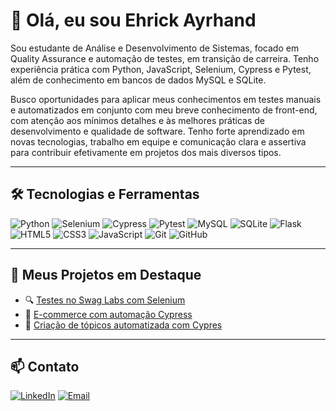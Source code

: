 # 👋 Olá, eu sou Ehrick Ayrhand 

Sou estudante de Análise e Desenvolvimento de Sistemas, focado em Quality Assurance e automação de testes, em transição de carreira. Tenho experiência prática com Python, JavaScript, Selenium, Cypress e Pytest, além de conhecimento em bancos de dados MySQL e SQLite. 

Busco oportunidades para aplicar meus conhecimentos em testes manuais e automatizados em conjunto com meu breve conhecimento de front-end, com atenção aos mínimos detalhes e às melhores práticas de desenvolvimento e qualidade de software. Tenho forte aprendizado em novas tecnologias, trabalho em equipe e comunicação clara e assertiva para contribuir efetivamente em projetos dos mais diversos tipos.

---

## 🛠️ Tecnologias e Ferramentas

![Python](https://img.shields.io/badge/-Python-3776AB?style=flat&logo=python&logoColor=white)
![Selenium](https://img.shields.io/badge/-Selenium-43B02A?style=flat&logo=selenium&logoColor=white)
![Cypress](https://img.shields.io/badge/-Cypress-17202C?style=flat&logo=cypress&logoColor=white)
![Pytest](https://img.shields.io/badge/-Pytest-0A9EDC?style=flat&logo=python&logoColor=white)
![MySQL](https://img.shields.io/badge/-MySQL-4479A1?style=flat&logo=mysql&logoColor=white)
![SQLite](https://img.shields.io/badge/-SQLite-003B57?style=flat&logo=sqlite&logoColor=white)
![Flask](https://img.shields.io/badge/-Flask-000000?style=flat&logo=flask)
![HTML5](https://img.shields.io/badge/-HTML5-E34F26?style=flat&logo=html5&logoColor=white)
![CSS3](https://img.shields.io/badge/-CSS3-1572B6?style=flat&logo=css3)
![JavaScript](https://img.shields.io/badge/-JavaScript-F7DF1E?style=flat&logo=javascript&logoColor=black)
![Git](https://img.shields.io/badge/-Git-F05032?style=flat&logo=git&logoColor=white)
![GitHub](https://img.shields.io/badge/-GitHub-181717?style=flat&logo=github)


---

## 📂 Meus Projetos em Destaque

- 🔍 [Testes no Swag Labs com Selenium](https://github.com/EhrickAyrhand/testes-selenium-swaglabs)
- 🛒 [E-commerce com automação Cypress](https://github.com/EhrickAyrhand/automacao-cypress-ecommerce)
- 📖 [Criação de tópicos automatizada com Cypres](https://github.com/EhrickAyrhand/Bardgoblin)


---

## 📫 Contato

[![LinkedIn](https://img.shields.io/badge/-LinkedIn-blue?style=flat&logo=linkedin&logoColor=white)](https://linkedin.com/in/ehrick-koczak)
[![Email](https://img.shields.io/badge/-Email-red?style=flat&logo=gmail&logoColor=white)](mailto:ehrick.koczak@gmail.com)
